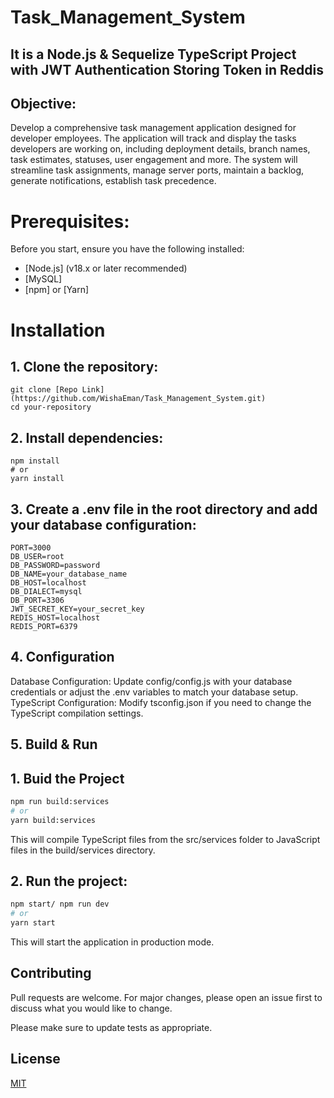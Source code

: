 # Task_Management_System
## It is a Node.js & Sequelize TypeScript Project with JWT Authentication Storing Token in Reddis

## Objective:
Develop a comprehensive task management application designed for developer employees. The application will track and display the tasks developers are working on, including deployment details, branch names, task estimates, statuses, user engagement and more. The system will streamline task assignments, manage server ports, maintain a backlog, generate notifications, establish task precedence.

# Prerequisites:
Before you start, ensure you have the following installed:

* [Node.js] (v18.x or later recommended)
* [MySQL]
* [npm] or [Yarn]

# Installation
## 1. Clone the repository:
```
git clone [Repo Link](https://github.com/WishaEman/Task_Management_System.git)
cd your-repository
```

## 2. Install dependencies:
```
npm install
# or
yarn install
```

## 3. Create a .env file in the root directory and add your database configuration:
```
PORT=3000
DB_USER=root
DB_PASSWORD=password
DB_NAME=your_database_name
DB_HOST=localhost
DB_DIALECT=mysql
DB_PORT=3306
JWT_SECRET_KEY=your_secret_key
REDIS_HOST=localhost
REDIS_PORT=6379
```

## 4. Configuration

Database Configuration: Update config/config.js with your database credentials or adjust the .env variables to match your database setup.
TypeScript Configuration: Modify tsconfig.json if you need to change the TypeScript compilation settings.

## 5. Build & Run

## 1. Buid the Project
```bash
npm run build:services
# or
yarn build:services
```
This will compile TypeScript files from the src/services folder to JavaScript files in the build/services directory.

## 2. Run the project:

```bash
npm start/ npm run dev
# or
yarn start
```
This will start the application in production mode.

## Contributing

Pull requests are welcome. For major changes, please open an issue first
to discuss what you would like to change.

Please make sure to update tests as appropriate.

## License

[MIT](https://choosealicense.com/licenses/mit/)


